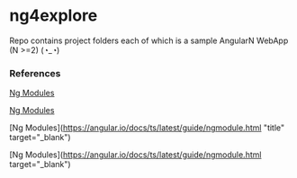 # ng4explore
Repo contains project folders each of which is a sample AngularN WebApp (N >=2)   (◔_◔)

### References
[Ng Modules](https://angular.io/docs/ts/latest/guide/ngmodule.html)

<a href="https://angular.io/docs/ts/latest/guide/ngmodule.html" target="spock">Ng Modules</a>

[Ng Modules](https://angular.io/docs/ts/latest/guide/ngmodule.html "title" target="_blank")

[Ng Modules](https://angular.io/docs/ts/latest/guide/ngmodule.html target="_blank")
